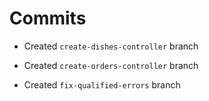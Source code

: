 # Commits

- Created `create-dishes-controller` branch

- Created `create-orders-controller` branch

- Created `fix-qualified-errors` branch
